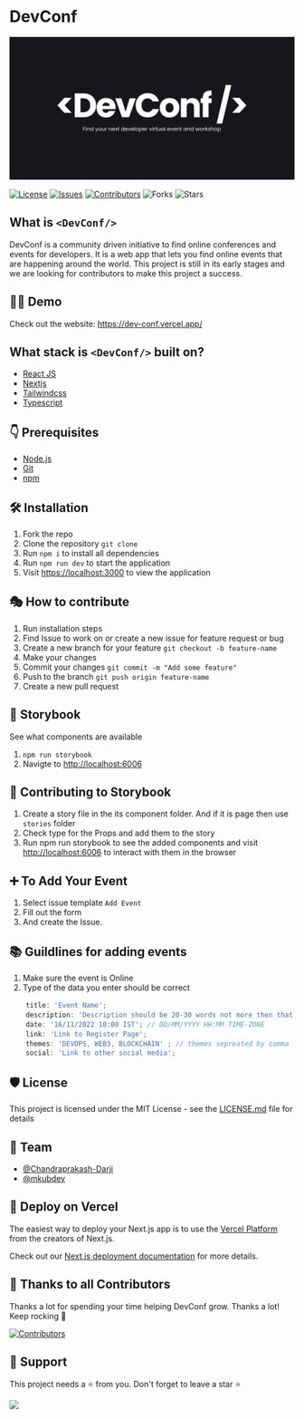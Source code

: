 # DevConf

[![DEVCONF BANNER](/public/static/gh_banner.png)](https://dev-conf.vercel.app/)

[![License](https://img.shields.io/badge/License-MIT-green.svg)](https://opensource.org/licenses/mit/) [![Issues](https://img.shields.io/github/issues/WebXDAO/DevConf)](https://github.com/WebXDAO/DevConf/issues) [![Contributors](https://img.shields.io/github/contributors/WebXDAO/DevConf)](https://github.com/WebXDAO/DevConf/graphs/contributors) ![Forks](https://img.shields.io/github/forks/WebXDAO/DevConf) ![Stars](https://img.shields.io/github/stars/WebXDAO/DevConf)

## What is `<DevConf/>`

DevConf is a community driven initiative to find online conferences and events for developers. It is a web app that lets you find online events that are happening around the world. This project is still in its early stages and we are looking for contributors to make this project a success.

## 👨‍💻 Demo

Check out the website: <https://dev-conf.vercel.app/>

## What stack is `<DevConf/>` built on?

- [React JS](hhttps://reactjs.org/)
- [Nextjs](https://nextjs.org/)
- [Tailwindcss](https://tailwindcss.com/)
- [Typescript](https://www.typescriptlang.org/)

## 👇 Prerequisites

- [Node.js](https://nodejs.org/en/)
- [Git](https://git-scm.com/)
- [npm](https://www.npmjs.com/)

## 🛠️ Installation

1. Fork the repo
2. Clone the repository `git clone`
3. Run `npm i` to install all dependencies
4. Run `npm run dev` to start the application
5. Visit <https://localhost:3000> to view the application

## 🎭 How to contribute

1. Run installation steps
2. Find Issue to work on or create a new issue for feature request or bug
3. Create a new branch for your feature `git checkout -b feature-name`
4. Make your changes
5. Commit your changes `git commit -m "Add some feature"`
6. Push to the branch `git push origin feature-name`
7. Create a new pull request

## 📒 Storybook

See what components are available

1. `npm run storybook`
2. Navigte to <http://localhost:6006>

## 🎉 Contributing to Storybook

1. Create a story file in the its component folder. And if it is page then use `stories` folder
2. Check type for the Props and add them to the story
3. Run npm run storybook to see the added components and visit <http://localhost:6006> to interact with them in the browser

## ➕ To Add Your Event

1. Select issue template `Add Event`
2. Fill out the form
3. And create the Issue.

## 📚 Guildlines for adding events

1. Make sure the event is Online
2. Type of the data you enter should be correct

```js
    title: 'Event Name';
    description: 'Description should be 20-30 words not more then that';
    date: '16/11/2022 10:00 IST'; // DD/MM/YYYY HH:MM TIME-ZONE 
    link: 'Link to Register Page'; 
    themes: 'DEVOPS, WEB3, BLOCKCHAIN' ; // themes sepreated by comma
    social: 'Link to other social media';
```

## 🛡️ License

This project is licensed under the MIT License - see the [LICENSE.md](./LICENSE) file for details

## 👥 Team

- [@Chandraprakash-Darji](https://github.com/Chandraprakash-Darji)
- [@mkubdev](https://github.com/mkubdev)

## 🚀 Deploy on Vercel

The easiest way to deploy your Next.js app is to use the [Vercel Platform](https://vercel.com/new?utm_medium=default-template&filter=next.js&utm_source=create-next-app&utm_campaign=create-next-app-readme) from the creators of Next.js.

Check out our [Next.js deployment documentation](https://nextjs.org/docs/deployment) for more details.

## 💪 Thanks to all Contributors

Thanks a lot for spending your time helping DevConf grow. Thanks a lot! Keep rocking 🍻

[![Contributors](https://contrib.rocks/image?repo=WebXDAO/DevConf)](https://github.com/WebXDAO/DevConf/graphs/contributors)

## 🙏 Support

This project needs a ⭐️ from you. Don't forget to leave a star ⭐️

![](https://camo.githubusercontent.com/37b009b52b3a9af7886f52e75cd76d1b32fef331ab1dc2108089c0ced0b7635f/68747470733a2f2f7777772e6461746f636d732d6173736574732e636f6d2f33313034392f313631383938333239372d706f77657265642d62792d76657263656c2e737667)